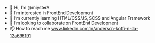 - 👋 Hi, I’m @miysterA
- 👀 I’m interested in FrontEnd Development 
- 🌱 I’m currently learning HTML/CSS/JS, SCSS and Angular Framework 
- 💞️ I’m looking to collaborate on FrontEnd Development
- 📫 How to reach me www.linkedin.com/in/anderson-koffi-n-da-12a696191

<!---
miysterA/miysterA is a ✨ special ✨ repository because its `README.md` (this file) appears on your GitHub profile.
You can click the Preview link to take a look at your changes.
--->
